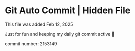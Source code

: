 # Git Auto Commit | Hidden File

This file was added Feb 12, 2025

Just for fun and keeping my daily git commit active 🤪

commit number: 2153149
